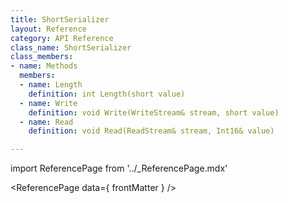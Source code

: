 ```yaml
---
title: ShortSerializer
layout: Reference
category: API Reference
class_name: ShortSerializer
class_members:
- name: Methods
  members:
  - name: Length
    definition: int Length(short value)
  - name: Write
    definition: void Write(WriteStream& stream, short value)
  - name: Read
    definition: void Read(ReadStream& stream, Int16& value)

---
```

import ReferencePage from '../_ReferencePage.mdx'

<ReferencePage data={ frontMatter } />
